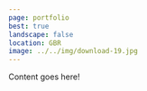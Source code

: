 ```yaml
---
page: portfolio
best: true
landscape: false
location: GBR
image: ../../img/download-19.jpg
---
```

Content goes here!
